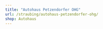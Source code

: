 ```yaml
---
title: "Autohaus Petzendorfer OHG"
url: /straubing/autohaus-petzendorfer-ohg/
shop: Autohaus
---
```

